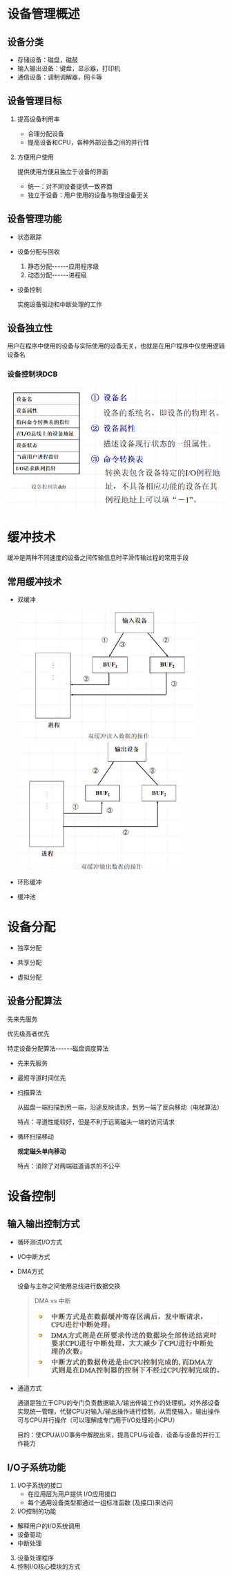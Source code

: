 # 设备管理概述

## 设备分类

* 存储设备：磁盘，磁鼓
* 输入输出设备：键盘，显示器，打印机
* 通信设备：调制调解器，网卡等

## 设备管理目标

1. 提高设备利用率

   * 合理分配设备
   * 提高设备和CPU，各种外部设备之间的并行性

2. 方便用户使用

   提供使用方便且独立于设备的界面

   * 统一：对不同设备提供一致界面
   * 独立于设备：用户使用的设备与物理设备无关

## 设备管理功能

* 状态跟踪

* 设备分配与回收

  1. 静态分配------应用程序级
  2. 动态分配------进程级

* 设备控制

  实施设备驱动和中断处理的工作

## 设备独立性

用户在程序中使用的设备与实际使用的设备无关，也就是在用户程序中仅使用逻辑设备名

### 设备控制块DCB

<img src="笔记图片/image-20221201105407251.png" alt="image-20221201105407251" style="zoom:67%;" />

# 缓冲技术

缓冲是两种不同速度的设备之间传输信息时平滑传输过程的常用手段

## 常用缓冲技术

* 双缓冲

  <img src="笔记图片/image-20221201111930219.png" alt="image-20221201111930219" style="zoom:67%;" /><img src="笔记图片/image-20221201111943641.png" alt="image-20221201111943641" style="zoom:67%;" />

* 环形缓冲

* 缓冲池

# 设备分配

* 独享分配

* 共享分配

* 虚拟分配

## 设备分配算法

先来先服务

优先级高者优先

特定设备分配算法------磁盘调度算法

* 先来先服务

* 最短寻道时间优先

* 扫描算法

  从磁盘一端扫描到另一端，沿途反映请求，到另一端了反向移动（电梯算法）

  特点：寻道性能较好，但是不利于远离磁头一端的访问请求

* 循环扫描移动

  **规定磁头单向移动**

  特点：消除了对两端磁道请求的不公平

# 设备控制

## 输入输出控制方式

* 循环测试I/O方式

* I/O中断方式

* DMA方式

  设备与主存之间使用总线进行数据交换

  >DMA vs 中断
  >
  ><img src="笔记图片/image-20221206085949875.png" alt="image-20221206085949875" style="zoom:67%;" />

* 通道方式

  通道是独立于CPU的专门负责数据输入/输出传输工作的处理机，对外部设备实现统一管理，代替CPU对输入/输出操作进行控制，从而使输入，输出操作可与CPU并行操作（可以理解成专门用于I/O处理的小CPU）

  目的：使CPU从I/O事务中解脱出来，提高CPU与设备，设备与设备的并行工作能力

## I/O子系统功能

1. I/O子系统的接口
   * 在应用层为用户提供 I/O应用接口
   * 每个通用设备类型都通过一组标准函数 (及接口)来访问
2.  I/O控制的功能
   * 解释用户的I/O系统调用 
   * 设备驱动
   * 中断处理
3. 设备处理程序
4. 控制I/O核心模块的方式
